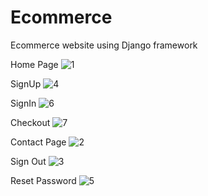 # Ecommerce
Ecommerce website using Django framework

Home Page
![1](https://cloud.githubusercontent.com/assets/12499006/26557735/2e00a452-44c1-11e7-8b4c-b25b96715d80.PNG)

SignUp
![4](https://cloud.githubusercontent.com/assets/12499006/26557739/2e26a8dc-44c1-11e7-9d62-4b8667fa544f.PNG)

SignIn
![6](https://cloud.githubusercontent.com/assets/12499006/26557741/2f29b670-44c1-11e7-9175-466c2348b1b0.PNG)

Checkout
![7](https://cloud.githubusercontent.com/assets/12499006/26557740/2e2ac3ae-44c1-11e7-9b03-e35a8638631f.PNG)

Contact Page
![2](https://cloud.githubusercontent.com/assets/12499006/26557736/2e01f6cc-44c1-11e7-8652-7c7c2657d07e.PNG)

Sign Out
![3](https://cloud.githubusercontent.com/assets/12499006/26557737/2e034c70-44c1-11e7-9e65-d9548ce3fc19.PNG)

Reset Password
![5](https://cloud.githubusercontent.com/assets/12499006/26557738/2e249e48-44c1-11e7-811b-b7b7404f722f.PNG)

